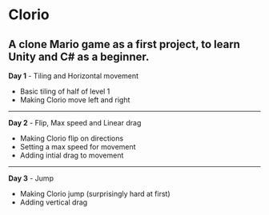 # Clorio
## A clone Mario game as a first project, to learn Unity and C# as a beginner.

**Day 1** - Tiling and Horizontal movement

* Basic tiling of half of level 1
* Making Clorio move left and right

---

**Day 2** - Flip, Max speed and Linear drag

* Making Clorio flip on directions
* Setting a max speed for movement
* Adding intial drag to movement

---

**Day 3** - Jump

* Making Clorio jump (surprisingly hard at first)
* Adding vertical drag
